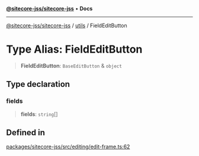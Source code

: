 [**@sitecore-jss/sitecore-jss**](../../README.md) • **Docs**

***

[@sitecore-jss/sitecore-jss](../../README.md) / [utils](../README.md) / FieldEditButton

# Type Alias: FieldEditButton

> **FieldEditButton**: `BaseEditButton` & `object`

## Type declaration

### fields

> **fields**: `string`[]

## Defined in

[packages/sitecore-jss/src/editing/edit-frame.ts:62](https://github.com/Sitecore/jss/blob/af24dc733f2da542fbd685fe19113cb44a99f6ba/packages/sitecore-jss/src/editing/edit-frame.ts#L62)
